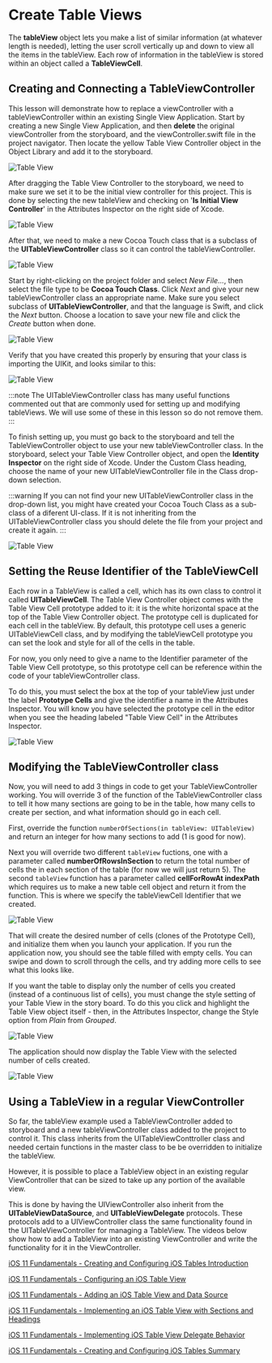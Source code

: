 # Create Table Views

The **tableView** object lets you make a list of similar information (at whatever length is needed), letting the user scroll vertically up and down to view all the items in the tableView.  Each row of information in the tableView is stored within an object called a **TableViewCell**.  

## Creating and Connecting a TableViewController

This lesson will demonstrate how to replace a viewController with a tableViewController within an existing Single View Application.  Start by creating a new Single View Application, and then **delete** the original viewController from the storyboard, and the viewController.swift file in the project navigator.  Then locate the yellow Table View Controller object in the Object Library and add it to the storyboard.

![Table View](/F2020/assets/img/TableViews_01.png)

After dragging the Table View Controller to the storyboard, we need to make sure we set it to be the initial view controller for this project.  This is done by selecting the new tableView and checking on '**Is Initial View Controller**' in the Attributes Inspector on the right side of Xcode.

![Table View](/F2020/assets/img/TableViews_02.png)

After that, we need to make a new Cocoa Touch class that is a subclass of the **UITableViewController** class so it can control the tableViewController.

![Table View](/F2020/assets/img/TableViews_03.png)

Start by right-clicking on the project folder and select *New File...*, then select the file type to be **Cocoa Touch Class**.  Click *Next* and give your new tableViewController class an appropriate name.  Make sure you select subclass of **UITableViewController**, and that the language is Swift, and click the *Next* button.  Choose a location to save your new file and click the *Create* button when done.

![Table View](/F2020/assets/img/TableViews_04.png)

Verify that you have created this properly by ensuring that your class is importing the UIKit, and looks similar to this:

![Table View](/F2020/assets/img/TableViews_05.png)

:::note
    The UITableViewController class has many useful functions commented out that are commonly used for setting up and modifying tableViews.  We will use some of these in this lesson so do not remove them.
:::

To finish setting up, you must go back to the storyboard and tell the TableViewController object to use your new tableViewController class.  In the storyboard, select your Table View Controller object, and open the **Identity Inspector** on the right side of Xcode.  Under the Custom Class heading, choose the name of your new UITableViewController file in the Class drop-down selection.

:::warning
    If you can not find your new UITableViewController class in the drop-down list, you might have created your Cocoa Touch Class as a sub-class of a diferent UI-class.  If it is not inheriting from the UITableViewController class you should delete the file from your project and create it again.
:::

![Table View](/F2020/assets/img/TableViews_06.png)

## Setting the Reuse Identifier of the TableViewCell

Each row in a TableView is called a cell, which has its own class to control it called **UITableViewCell**.  The Table View Controller object comes with the Table View Cell prototype added to it: it is the white horizontal space at the top of the Table View Controller object.  The prototype cell is duplicated for each cell in the tableView.  By default, this prototype cell uses a generic UITableViewCell class, and by modifying the tableViewCell prototype you can set the look and style for all of the cells in the table.

For now, you only need to give a name to the Identifier parameter of the Table View Cell prototype, so this prototype cell can be reference within the code of your tableViewController class.  

To do this, you must select the box at the top of your tableView just under the label **Prototype Cells** and give the identifier a name in the Attributes Inspector.  You will know you have selected the prototype cell in the editor when you see the heading labeled "Table View Cell" in the Attributes Inspector.

![Table View](/F2020/assets/img/TableViews_07.png)

## Modifying the TableViewController class

Now, you will need to add 3 things in code to get your TableViewController working.  You will override 3 of the function of the TableViewController class to tell it how many sections are going to be in the table, how many cells to create per section, and what information should go in each cell.

First, override the function `numberOfSections(in tableView: UITableView)` and return an integer for how many sections to add (1 is good for now).  

Next you will override two different `tableView` fuctions, one with a parameter called **numberOfRowsInSection** to return the total number of cells the in each section of the table (for now we will just return 5).  The second `tableView` function has a parameter called **cellForRowAt indexPath** which requires us to make a new table cell object and return it from the function.  This is where we specify the tableViewCell Identifier that we created.

![Table View](/F2020/assets/img/TableViews_08.png)

That will create the desired number of cells (clones of the Prototype Cell), and initialize them when you launch your application. If you run the application now, you should see the table filled with empty cells.  You can swipe and down to scroll through the cells, and try adding more cells to see what this looks like.

If you want the table to display only the number of cells you created (instead of a continuous list of cells), you must change the style setting of your Table View in the story board.  To do this you click and highlight the Table View object itself - then, in the Attributes Inspector, change the Style option from *Plain* from *Grouped*.

![Table View](/F2020/assets/img/TableViews_09.png)

The application should now display the Table View with the selected number of cells created.

![Table View](/F2020/assets/img/TableViews_10.png)

## Using a TableView in a regular ViewController

So far, the tableView example used a TableViewController added to storyboard and a new tableViewController class added to the project to control it.  This class inherits from the UITableViewConttroller class and needed certain functions in the master class to be be overridden to initialize the tableView.

However, it is possible to place a TableView object in an existing regular ViewController that can be sized to take up any portion of the available view.

This is done by having the UIViewController also inherit from the **UITableViewDataSource**, and **UITableViewDelegate** protocols. These protocols add to a UIViewController class the same functionality found in the UITableViewController for managing a TableView.  The videos below show how to add a TableView into an existing ViewController and write the functionality for it in the ViewController.

[iOS 11 Fundamentals - Creating and Configuring iOS Tables Introduction <Badge text="Pluralsight"/>](https://app.pluralsight.com/course-player?clipId=556e28c8-6545-42c5-8809-b81e26bae7fd)

[iOS 11 Fundamentals - Configuring an iOS Table View <Badge text="Pluralsight"/>](https://app.pluralsight.com/course-player?clipId=11cae57b-9d2c-4948-976b-b97b4fa8ccae)

[iOS 11 Fundamentals - Adding an iOS Table View and Data Source <Badge text="Pluralsight"/>](https://app.pluralsight.com/course-player?clipId=23f2368d-9445-466d-91c1-325bcc8294db)

[iOS 11 Fundamentals - Implementing an iOS Table View with Sections and Headings <Badge text="Pluralsight"/>](https://app.pluralsight.com/course-player?clipId=4e621425-a81a-4a79-b18c-8765f474411f)

[iOS 11 Fundamentals - Implementing iOS Table View Delegate Behavior <Badge text="Pluralsight"/>](https://app.pluralsight.com/course-player?clipId=d8d12602-ba30-4b09-9920-af887475b452)

[iOS 11 Fundamentals - Creating and Configuring iOS Tables Summary <Badge text="Pluralsight"/>](https://app.pluralsight.com/course-player?clipId=f70bb870-0fd3-44ef-bd97-5de8ebde4e30)
